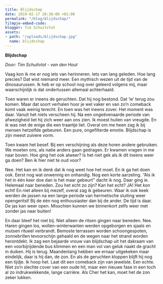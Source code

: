 ```yaml
---
title: Blijdschap
date: 2019-02-17 20:38:00 +01:00
permalink: "/blog/blijdschap/"
filmpje-embed-code: 
blogger: Tim Schuitvlot
assets:
- path: "/uploads/blijdschap.jpg"
  name: blijdschap
---
```


**Blijdschap**

*Door: Tim Schuitvlot - van den Hout*

Vaag kon ik me er nog iets van herinneren. Iets van lang geleden. Hoe lang precies? Dat wist niemand meer. Een mythisch wezen uit de tijd van de dinosaurussen. Ik heb er op school nog over geleerd volgens mij, maar waarschijnlijk is dat ondertussen allemaal achterhaald. 

Toen waren er ineens de geruchten. Dat hij nog bestond. Dat ‘ie’ terug zou komen. Maar dat soort verhalen hoor je wel vaker en van zo’n comeback komt vaak weinig terecht. En toen was het ineens zover. Het moment was daar. Vanuit het niets verscheen hij. Na een ongeëvenaarde periode van afwezigheid liet hij zich weer aan ons zien. Ik moest huilen van vreugde. En ik was niet de enige die een traantje liet. Overal om me heen zag ik bij mensen hetzelfde gebeuren. Een pure, ongefilterde emotie. Blijdschap is zijn meest zuivere vorm. 

Toen kwam het besef. Bij een verschijning als deze horen andere gebruiken. We moeten ons, als natie anders gaan gedragen. Er kwamen vragen in me naar boven. Hoe ging het ook alweer? Is het niet gek als ik dit ineens weer ga doen? Ben ik hier niet te oud voor? 

Nee. Het kan en ik denk dat ik nog weet hoe het moet. En ik ga het doen ook. Eerst nog wat onwennig en onhandig. Nog een korte aarzeling. ‘’Als ik het in één keer doe dan is het maar gebeurt’’ dacht ik nog. Daar ging ie. Helemaal naar beneden. Zou het echt zo zijn? Kan het echt? JA! Het kon echt! En niet alleen bij mezelf, overal zag ik gebeuren. Waar ik ook keek werden de jassen na een lange periode van hermetische sluiting weer opengeritst! Bij de één nog enthousiaster dan bij de ander. De tijd is daar. De jas kan weer open. Misschien kunnen we binnenkort zelfs weer met zonder jas naar buiten! 

En daar bleef het niet bij. Niet alleen de ritsen gingen naar beneden. Nee. Haren gingen los, wollen-winterwanten werden opgeborgen en sjaals en mutsen ritueel verbrandt. Bemoste terrassen worden schoongespoten, zonnebrillen tevoorschijn gehaald en de wegen naar het strand worden herontdekt. Ik zag een bejaarde vrouw van blijdschap uit het dakraam van een voorbijrijdende bus klimmen en een man vol van geluk naakt de gracht in duiken. Hij is terug. Maandenlang hebben we ernaar uitgekeken maar eindelijk, daar is hij dan, de zon. En als de geruchten kloppen blijft hij nog een tijdje. Ik hoop het. Laat dit een comeback zijn van jewelste. Een echte. Niet zo’n slechte cover van een oude hit, maar een nieuwe fase in een toch al zo indrukwekkende, lange carrière. Als Cher het kan, moet het de zon zeker lukken.
